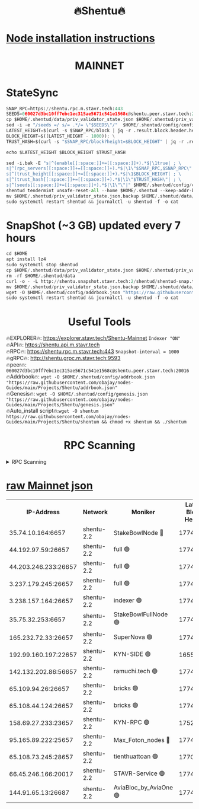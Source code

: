 <h1 align="center"> 🔥Shentu🔥</h1>

[Node installation instructions](https://github.com/obajay/nodes-Guides/tree/main/Projects/Shentu)
=
<h1 align="center"> MAINNET</h1>

# StateSync
```python
SNAP_RPC=https://shentu.rpc.m.stavr.tech:443
SEEDS=060027d3bc10ff7ebc1ec315ae5671c541e1568c@shentu.peer.stavr.tech:20016
cp $HOME/.shentud/data/priv_validator_state.json $HOME/.shentud/priv_validator_state.json.backup
sed -i -e "/seeds =/ s/= .*/= \"$SEEDS\"/"  $HOME/.shentud/config/config.toml
LATEST_HEIGHT=$(curl -s $SNAP_RPC/block | jq -r .result.block.header.height); \
BLOCK_HEIGHT=$((LATEST_HEIGHT - 1000)); \
TRUST_HASH=$(curl -s "$SNAP_RPC/block?height=$BLOCK_HEIGHT" | jq -r .result.block_id.hash)

echo $LATEST_HEIGHT $BLOCK_HEIGHT $TRUST_HASH

sed -i.bak -E "s|^(enable[[:space:]]+=[[:space:]]+).*$|\1true| ; \
s|^(rpc_servers[[:space:]]+=[[:space:]]+).*$|\1\"$SNAP_RPC,$SNAP_RPC\"| ; \
s|^(trust_height[[:space:]]+=[[:space:]]+).*$|\1$BLOCK_HEIGHT| ; \
s|^(trust_hash[[:space:]]+=[[:space:]]+).*$|\1\"$TRUST_HASH\"| ; \
s|^(seeds[[:space:]]+=[[:space:]]+).*$|\1\"\"|" $HOME/.shentud/config/config.toml
shentud tendermint unsafe-reset-all --home $HOME/.shentud --keep-addr-book
mv $HOME/.shentud/priv_validator_state.json.backup $HOME/.shentud/data/priv_validator_state.json
sudo systemctl restart shentud && journalctl -u shentud -f -o cat
```
# SnapShot (~3 GB) updated every 7 hours
```python
cd $HOME
apt install lz4
sudo systemctl stop shentud
cp $HOME/.shentud/data/priv_validator_state.json $HOME/.shentud/priv_validator_state.json.backup
rm -rf $HOME/.shentud/data
curl -o - -L http://shentu.snapshot.stavr.tech:2/shentud/shentud-snap.tar.lz4 | lz4 -c -d - | tar -x -C $HOME/.shentud --strip-components 2
mv $HOME/.shentud/priv_validator_state.json.backup $HOME/.shentud/data/priv_validator_state.json
wget -O $HOME/.shentud/config/addrbook.json "https://raw.githubusercontent.com/obajay/nodes-Guides/main/Projects/Shentu/addrbook.json"
sudo systemctl restart shentud && journalctl -u shentud -f -o cat
```

 <h1 align="center"> Useful Tools</h1>

🔥EXPLORER🔥:     https://explorer.stavr.tech/Shentu-Mainnet        `Indexer "ON"` \
🔥API🔥:          https://shentu.api.m.stavr.tech \
🔥RPC🔥:          https://shentu.rpc.m.stavr.tech:443              `Snapshot-interval = 1000` \
🔥gRPC🔥:         http://shentu.grpc.m.stavr.tech:9593 \
🔥peer🔥:         `060027d3bc10ff7ebc1ec315ae5671c541e1568c@shentu.peer.stavr.tech:20016` \
🔥Addrbook🔥:  `wget -O $HOME/.shentud/config/addrbook.json "https://raw.githubusercontent.com/obajay/nodes-Guides/main/Projects/Shentu/addrbook.json"` \
🔥Genesis🔥:  `wget -O $HOME/.shentud/config/genesis.json "https://raw.githubusercontent.com/obajay/nodes-Guides/main/Projects/Shentu/genesis.json"` \
🔥Auto_install script🔥:`wget -O shentum https://raw.githubusercontent.com/obajay/nodes-Guides/main/Projects/Shentu/shentum && chmod +x shentum && ./shentum`

<h1 align="center"> RPC Scanning</h1>

<details>
<summary>RPC Scanning</summary>

<h2 align="center"> We scan nodes in real time every 4 hours. And we provide the final result of RPC endpoints.
We cannot influence the operation of these nodes in any way. </h2>


```python
If Voting Power is higher than 0 --> then the Node is a validator of the network and may be subject to attack and be a potential threat to the chain.
```
```python
We marked such validators with a red symbol
```

</details>

[raw Mainnet json](https://rpc-check.shentum.stavr.tech/shentum/rpc-shentum-result.json)
=


<table><tr><th>IP-Address</th><th>Network</th><th>Moniker</th><th>Latest Block Height</th><th>Earliest Block Height</th><th>Catching Up</th><th>Tx Index</th><th>Voting Power</th><th>Scan Time</th></tr><tr><td>35.74.10.164:6657</td><td>shentu-2.2</td><td>StakeBowlNode 🔴</td><td>17741799</td><td>8308501</td><td>False</td><td>on</td><td>50178</td><td>2024-03-22T01:37:21.173729561UTC</td></tr><tr><td>44.192.97.59:26657</td><td>shentu-2.2</td><td>full 🟢</td><td>17741799</td><td>9786901</td><td>False</td><td>on</td><td>0</td><td>2024-03-22T01:37:17.854297706UTC</td></tr><tr><td>44.203.246.233:26657</td><td>shentu-2.2</td><td>full 🟢</td><td>17741801</td><td>9786901</td><td>False</td><td>on</td><td>0</td><td>2024-03-22T01:37:29.899242197UTC</td></tr><tr><td>3.237.179.245:26657</td><td>shentu-2.2</td><td>full 🟢</td><td>17741802</td><td>9786901</td><td>False</td><td>on</td><td>0</td><td>2024-03-22T01:37:38.683798530UTC</td></tr><tr><td>3.238.157.164:26657</td><td>shentu-2.2</td><td>indexer 🟢</td><td>17741805</td><td>9786901</td><td>False</td><td>on</td><td>0</td><td>2024-03-22T01:37:51.961422203UTC</td></tr><tr><td>35.75.32.253:6657</td><td>shentu-2.2</td><td>StakeBowlFullNode 🟢</td><td>17741808</td><td>10470762</td><td>False</td><td>on</td><td>0</td><td>2024-03-22T01:38:15.950716899UTC</td></tr><tr><td>165.232.72.33:26657</td><td>shentu-2.2</td><td>SuperNova 🟢</td><td>17741808</td><td>15936001</td><td>False</td><td>off</td><td>0</td><td>2024-03-22T01:38:14.689628150UTC</td></tr><tr><td>192.99.160.197:22657</td><td>shentu-2.2</td><td>KYN-SIDE 🟢</td><td>16552918</td><td>16083091</td><td>False</td><td>on</td><td>0</td><td>2024-03-22T01:39:10.258827892UTC</td></tr><tr><td>142.132.202.86:56657</td><td>shentu-2.2</td><td>ramuchi.tech 🟢</td><td>17741816</td><td>16196001</td><td>False</td><td>on</td><td>0</td><td>2024-03-22T01:39:00.649742253UTC</td></tr><tr><td>65.109.94.26:26657</td><td>shentu-2.2</td><td>bricks 🟢</td><td>17741817</td><td>16401001</td><td>False</td><td>on</td><td>0</td><td>2024-03-22T01:39:07.645047175UTC</td></tr><tr><td>65.108.44.124:26657</td><td>shentu-2.2</td><td>bricks 🟢</td><td>17741818</td><td>16401001</td><td>False</td><td>on</td><td>0</td><td>2024-03-22T01:39:10.553523911UTC</td></tr><tr><td>158.69.27.233:23657</td><td>shentu-2.2</td><td>KYN-RPC 🟢</td><td>17528125</td><td>16778677</td><td>False</td><td>on</td><td>0</td><td>2024-03-22T01:38:58.362176985UTC</td></tr><tr><td>95.165.89.222:25657</td><td>shentu-2.2</td><td>Max_Foton_nodes 🔴</td><td>17741811</td><td>17144052</td><td>False</td><td>on</td><td>2408</td><td>2024-03-22T01:38:28.880987268UTC</td></tr><tr><td>65.108.73.245:28657</td><td>shentu-2.2</td><td>tienthuattoan 🟢</td><td>17700110</td><td>17399930</td><td>False</td><td>on</td><td>0</td><td>2024-03-22T01:38:29.202389178UTC</td></tr><tr><td>66.45.246.166:20017</td><td>shentu-2.2</td><td>STAVR-Service 🟢</td><td>17741817</td><td>17736001</td><td>False</td><td>on</td><td>0</td><td>2024-03-22T01:39:07.326196549UTC</td></tr><tr><td>144.91.65.13:26687</td><td>shentu-2.2</td><td>AviaBloc_by_AviaOne 🟢</td><td>17741811</td><td>17738804</td><td>False</td><td>off</td><td>0</td><td>2024-03-22T01:38:28.490536215UTC</td></tr></table>
